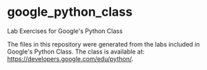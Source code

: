 # google_python_class
Lab Exercises for Google's Python Class

The files in this repository were generated from the labs included in Google's Python Class.  The class is available at: https://developers.google.com/edu/python/.
